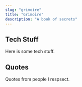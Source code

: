 ```yaml
---
slug: "grimoire"
title: "Grimoire"
description: "A book of secrets"
---
```


## Tech Stuff

Here is some tech stuff.

## Quotes

Quotes from people I respsect.
